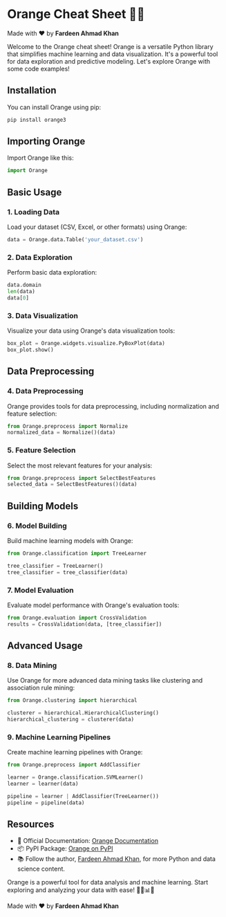 # Orange Cheat Sheet 🍊🐍

Made with :heart: by **Fardeen Ahmad Khan**

Welcome to the Orange cheat sheet! Orange is a versatile Python library that simplifies machine learning and data visualization. It's a powerful tool for data exploration and predictive modeling. Let's explore Orange with some code examples!

## Installation

You can install Orange using pip:

```bash
pip install orange3
```

## Importing Orange

Import Orange like this:

```python
import Orange
```

## Basic Usage

### 1. Loading Data

Load your dataset (CSV, Excel, or other formats) using Orange:

```python
data = Orange.data.Table('your_dataset.csv')
```

### 2. Data Exploration

Perform basic data exploration:

```python
data.domain
len(data)
data[0]
```

### 3. Data Visualization

Visualize your data using Orange's data visualization tools:

```python
box_plot = Orange.widgets.visualize.PyBoxPlot(data)
box_plot.show()
```

## Data Preprocessing

### 4. Data Preprocessing

Orange provides tools for data preprocessing, including normalization and feature selection:

```python
from Orange.preprocess import Normalize
normalized_data = Normalize()(data)
```

### 5. Feature Selection

Select the most relevant features for your analysis:

```python
from Orange.preprocess import SelectBestFeatures
selected_data = SelectBestFeatures()(data)
```

## Building Models

### 6. Model Building

Build machine learning models with Orange:

```python
from Orange.classification import TreeLearner

tree_classifier = TreeLearner()
tree_classifier = tree_classifier(data)
```

### 7. Model Evaluation

Evaluate model performance with Orange's evaluation tools:

```python
from Orange.evaluation import CrossValidation
results = CrossValidation(data, [tree_classifier])
```

## Advanced Usage

### 8. Data Mining

Use Orange for more advanced data mining tasks like clustering and association rule mining:

```python
from Orange.clustering import hierarchical

clusterer = hierarchical.HierarchicalClustering()
hierarchical_clustering = clusterer(data)
```

### 9. Machine Learning Pipelines

Create machine learning pipelines with Orange:

```python
from Orange.preprocess import AddClassifier

learner = Orange.classification.SVMLearner()
learner = learner(data)

pipeline = learner | AddClassifier(TreeLearner())
pipeline = pipeline(data)
```

## Resources

- 📖 Official Documentation: [Orange Documentation](https://orange.biolab.si/documentation/)
- 📦 PyPI Package: [Orange on PyPI](https://pypi.org/project/orange3/)
- 📚 Follow the author, [Fardeen Ahmad Khan](https://github.com/I-Fardeen), for more Python and data science content.

Orange is a powerful tool for data analysis and machine learning. Start exploring and analyzing your data with ease! 🍊🐍📊🤖

Made with :heart: by **Fardeen Ahmad Khan**
